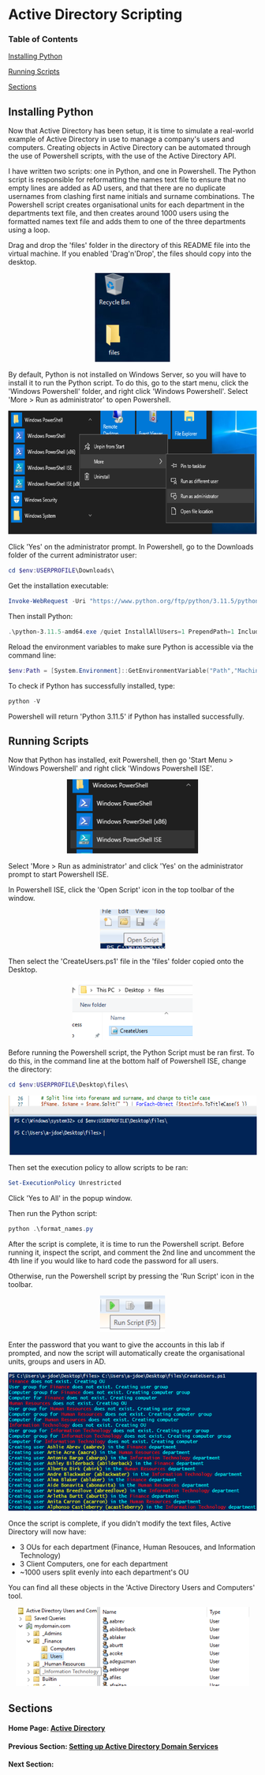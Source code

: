 # Active Directory Scripting

### Table of Contents

[Installing Python](#installing-python)

[Running Scripts](#running-scripts)

[Sections](#sections)

## Installing Python

Now that Active Directory has been setup, it is time to simulate a real-world example of Active Directory in use to manage a company's users and computers. Creating objects in Active Directory can be automated through the use of Powershell scripts, with the use of the Active Directory API.

I have written two scripts: one in Python, and one in Powershell. The Python script is responsible for reformatting the names text file to ensure that no empty lines are added as AD users, and that there are no duplicate usernames from clashing first name initials and surname combinations. The Powershell script creates organisational units for each department in the departments text file, and then creates around 1000 users using the formatted names text file and adds them to one of the three departments using a loop.

Drag and drop the 'files' folder in the directory of this README file into the virtual machine. If you enabled 'Drag'n'Drop', the files should copy into the desktop.

<p align="center">
<img src="../../images/drag_n_drop_folder.png" alt="Drag and drop folder into DC desktop" height="180px">
</p>

By default, Python is not installed on Windows Server, so you will have to install it to run the Python script. To do this, go to the start menu, click the 'Windows Powershell' folder, and right click 'Windows Powershell'. Select 'More > Run as administrator' to open Powershell.

<p align="center">
<img src="../../images/open_powershell.png" alt="Opening Powershell" height="250px">
</p>

Click 'Yes' on the administrator prompt. In Powershell, go to the Downloads folder of the current administrator user:

```powershell
cd $env:USERPROFILE\Downloads\
```

Get the installation executable:

```powershell
Invoke-WebRequest -Uri "https://www.python.org/ftp/python/3.11.5/python-3.11.5-amd64.exe" -OutFile "python-3.11.5-amd64.exe"
```

Then install Python:

```powershell
.\python-3.11.5-amd64.exe /quiet InstallAllUsers=1 PrependPath=1 Include_test=0
```

Reload the environment variables to make sure Python is accessible via the command line:

```powershell
$env:Path = [System.Environment]::GetEnvironmentVariable("Path","Machine") + ";" + [System.Environment]::GetEnvironmentVariable("Path","User")
```

To check if Python has successfully installed, type:

```powershell
python -V
```

Powershell will return 'Python 3.11.5' if Python has installed successfully.

## Running Scripts

Now that Python has installed, exit Powershell, then go 'Start Menu > Windows Powershell' and right click 'Windows Powershell ISE'.

<p align="center">
<img src="../../images/open_powershell_ise.png" alt="Opening Powershell ISE" height="150px">
</p>

Select 'More > Run as administrator' and click 'Yes' on the administrator prompt to start Powershell ISE.

In Powershell ISE, click the 'Open Script' icon in the top toolbar of the window.

<p align="center">
<img src="../../images/open_script.png" alt="Opening script in Powershell ISE" height="80px">
</p>

Then select the 'CreateUsers.ps1' file in the 'files' folder copied onto the Desktop.

<p align="center">
<img src="../../images/ps1_script.png" alt="Locating script in Powershell ISE" height="120px">
</p>

Before running the Powershell script, the Python Script must be ran first. To do this, in the command line at the bottom half of Powershell ISE, change the directory:

```powershell
cd $env:USERPROFILE\Desktop\files\
```

<p align="center">
<img src="../../images/ise_command_line.png" alt="Command line in Powershell ISE" height="120px">
</p>

Then set the execution policy to allow scripts to be ran:

```powershell
Set-ExecutionPolicy Unrestricted
```

Click 'Yes to All' in the popup window.

Then run the Python script:

```powershell
python .\format_names.py
```

After the script is complete, it is time to run the Powershell script. Before running it, inspect the script, and comment the 2nd line and uncomment the 4th line if you would like to hard code the password for all users.

Otherwise, run the Powershell script by pressing the 'Run Script' icon in the toolbar.

<p align="center">
<img src="../../images/run_script_icon.png" alt="Run script icon" height="74px">
</p>

Enter the password that you want to give the accounts in this lab if prompted, and now the script will automatically create the organisational units, groups and users in AD.

<p align="center">
<img src="../../images/ps_script_run.png" alt="Powershell script running" height="280px">
</p>

Once the script is complete, if you didn't modify the text files, Active Directory will now have:
- 3 OUs for each department (Finance, Human Resouces, and Information Technology)
- 3 Client Computers, one for each department
- ~1000 users split evenly into each department's OU

You can find all these objects in the 'Active Directory Users and Computers' tool.

<p align="center">
<img src="../../images/ad_users.png" alt="New objects created in Active Directory" height="160px">
</p>

## Sections

#### Home Page: [Active Directory](../../)

#### Previous Section: [Setting up Active Directory Domain Services](../active_directory_setup/)

#### Next Section: [](.)
